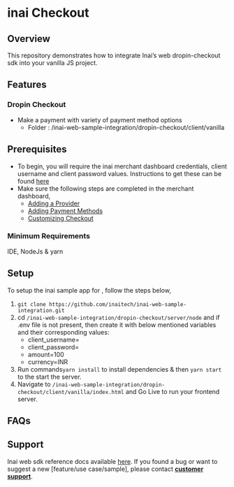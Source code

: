 # inai Checkout

## Overview
This repository demonstrates how to integrate Inai’s web dropin-checkout sdk into your vanilla JS project.

## Features
### Dropin Checkout
- Make a payment with variety of payment method options
    - Folder : /inai-web-sample-integration/dropin-checkout/client/vanilla

## Prerequisites
- To begin, you will require the inai merchant dashboard credentials, client username and client password values. Instructions to get these can be found [here](https://docs.inai.io/docs/getting-started)
- Make sure the following steps are completed in the merchant dashboard,
  - [Adding a Provider](https://docs.inai.io/docs/adding-a-payment-processor)
  - [Adding Payment Methods](https://docs.inai.io/docs/adding-a-payment-method)
  - [Customizing Checkout](https://docs.inai.io/docs/customizing-your-checkout)

### Minimum Requirements
IDE, NodeJs & yarn

## Setup
To setup the inai sample app for <platform>, follow the steps below,
1. `git clone https://github.com/inaitech/inai-web-sample-integration.git`
2. cd `/inai-web-sample-integration/dropin-checkout/server/node` and if .env file is not present, then create it with below mentioned variables and their corresponding values:
    - client_username=<inai-merchant-dashboard-credential-username>
    - client_password=<inai-merchant-dashboard-credential-password>
    - amount=100
    - currency=INR
3. Run commands`yarn install` to install dependencies & then `yarn start` to the start the server.
4. Navigate to `/inai-web-sample-integration/dropin-checkout/client/vanilla/index.html` and Go Live to run your frontend server.

## FAQs
<TBA>

## Support
Inai web sdk reference docs available [here](https://docs.inai.io/docs/headless-checkout).
If you found a bug or want to suggest a new [feature/use case/sample], please contact **[customer support](mailto:support@inai.io)**.
